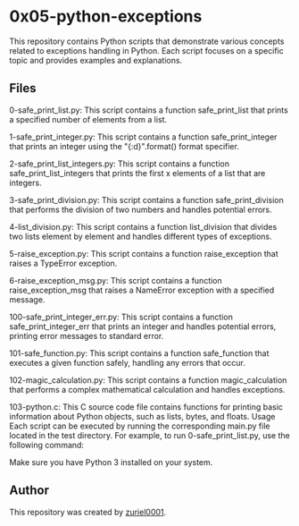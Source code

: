 # 0x05-python-exceptions


This repository contains Python scripts that demonstrate various concepts related to exceptions handling in Python.
Each script focuses on a specific topic and provides examples and explanations.

## Files
0-safe_print_list.py: This script contains a function safe_print_list that prints a specified number of elements from a list.

1-safe_print_integer.py: This script contains a function safe_print_integer that prints an integer using the "{:d}".format() format specifier.

2-safe_print_list_integers.py: This script contains a function safe_print_list_integers that prints the first x elements of a list that are integers.

3-safe_print_division.py: This script contains a function safe_print_division that performs the division of two numbers and handles potential errors.

4-list_division.py: This script contains a function list_division that divides two lists element by element and handles different types of exceptions.

5-raise_exception.py: This script contains a function raise_exception that raises a TypeError exception.

6-raise_exception_msg.py: This script contains a function raise_exception_msg that raises a NameError exception with a specified message.

100-safe_print_integer_err.py: This script contains a function safe_print_integer_err that prints an integer and handles potential errors,
printing error messages to standard error.

101-safe_function.py: This script contains a function safe_function that executes a given function safely, handling any errors that occur.

102-magic_calculation.py: This script contains a function magic_calculation that performs a complex mathematical calculation and handles exceptions.

103-python.c: This C source code file contains functions for printing basic information about Python objects, such as lists, bytes, and floats.
Usage
Each script can be executed by running the corresponding main.py file located in the test directory. For example, to run 0-safe_print_list.py, use the following command:


Make sure you have Python 3 installed on your system.

## Author
This repository was created by [zuriel0001](https://github.com/zuriel0001).

